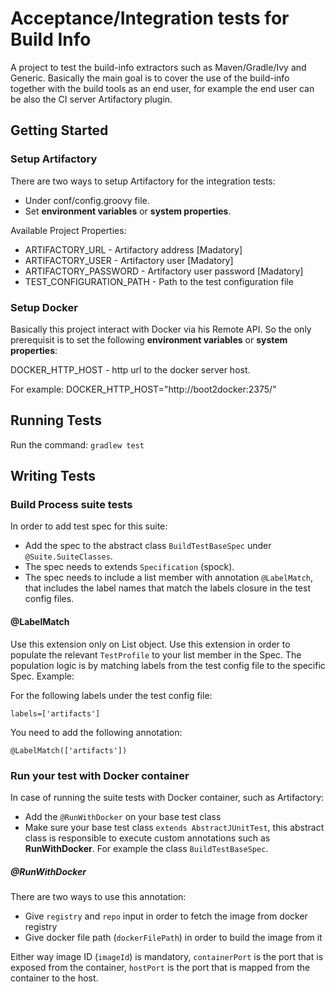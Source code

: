 # Acceptance/Integration tests for Build Info

A project to test the build-info extractors such as Maven/Gradle/Ivy and Generic.
Basically the main goal is to cover the use of the build-info together with the build tools as an end user, for example the end user can be also the CI server Artifactory plugin.

## Getting Started

### Setup Artifactory
There are two ways to setup Artifactory for the integration tests:
* Under conf/config.groovy file.
* Set **environment variables** or **system properties**.

Available Project Properties:
* ARTIFACTORY_URL -         Artifactory address [Madatory]
* ARTIFACTORY_USER -        Artifactory user [Madatory]
* ARTIFACTORY_PASSWORD -    Artifactory user password [Madatory]
* TEST_CONFIGURATION_PATH - Path to the test configuration file

### Setup Docker
Basically this project interact with Docker via his Remote API.
So the only prerequisit is to set the following **environment variables** or **system properties**:

DOCKER_HTTP_HOST - http url to the docker server host.

For example:
DOCKER_HTTP_HOST="http://boot2docker:2375/"

## Running Tests

Run the command: `gradlew test`

## Writing Tests

### Build Process suite tests
In order to add test spec for this suite:
* Add the spec to the abstract class `BuildTestBaseSpec` under `@Suite.SuiteClasses`.
* The spec needs to extends `Specification` (spock).
* The spec needs to include a list member with annotation `@LabelMatch`, that includes the label names that match the labels closure in the test config files. 
 
#### @LabelMatch
Use this extension only on List object.
Use this extension in order to populate the relevant `TestProfile` to your list member
in the Spec.
The population logic is by matching labels from the test config file to the specific Spec.
  Example:

  For the following labels under the test config file:

  `labels=['artifacts']`
  
  You need to add the following annotation:
  
  `@LabelMatch(['artifacts'])`

### Run your test with Docker container
In case of running the suite tests with Docker container, such as Artifactory: 
* Add the `@RunWithDocker` on your base test class
* Make sure your base test class `extends AbstractJUnitTest`, this abstract class is responsible to execute custom annotations such as **RunWithDocker**. For example the class `BuildTestBaseSpec`.

##### @RunWithDocker
There are two ways to use this annotation:
* Give `registry` and `repo` input in order to fetch the image from docker registry
* Give docker file path (`dockerFilePath`) in order to build the image from it
 
Either way image ID (`imageId`) is mandatory, `containerPort` is the port that is exposed from the container, `hostPort` is the port that is mapped from the container to the host.



